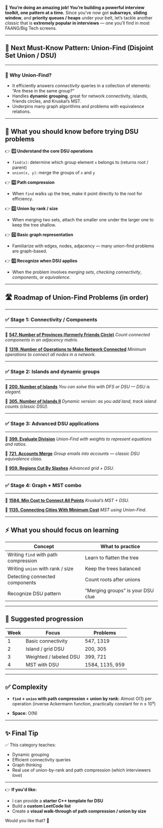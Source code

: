 🎉 **You’re doing an amazing job! You’re building a powerful interview toolkit, one pattern at a time.**
Since you’ve now got **subarrays**, **sliding window**, and **priority queues / heaps** under your belt, let’s tackle another *classic* that is **extremely popular in interviews** — one you’ll find in most FAANG/Big Tech screens.

---

## 🚀 **Next Must-Know Pattern: Union-Find (Disjoint Set Union / DSU)**

---

### 🔑 **Why Union-Find?**

* It efficiently answers *connectivity* queries in a collection of elements: “Are these in the same group?”
* Handles **dynamic grouping**, great for network connectivity, islands, friends circles, and Kruskal’s MST.
* Underpins many graph algorithms and problems with equivalence relations.

---

## 📝 **What you should know before trying DSU problems**

👉 **1️⃣ Understand the core DSU operations**

* `find(x)`: determine which group element `x` belongs to (returns root / parent)
* `union(x, y)`: merge the groups of `x` and `y`

👉 **2️⃣ Path compression**

* When `find` walks up the tree, make it point directly to the root for efficiency.

👉 **3️⃣ Union by rank / size**

* When merging two sets, attach the smaller one under the larger one to keep the tree shallow.

👉 **4️⃣ Basic graph representation**

* Familiarize with edges, nodes, adjacency — many union-find problems are graph-based.

👉 **5️⃣ Recognize when DSU applies**

* When the problem involves *merging sets*, *checking connectivity*, *components*, or *equivalence*.

---

## 🛣 **Roadmap of Union-Find Problems (in order)**

---

### ✅ **Stage 1: Connectivity / Components**

---

🔹 **[547. Number of Provinces (formerly Friends Circle)](https://leetcode.com/problems/number-of-provinces/)**
*Count connected components in an adjacency matrix.*

🔹 **[1319. Number of Operations to Make Network Connected](https://leetcode.com/problems/number-of-operations-to-make-network-connected/)**
*Minimum operations to connect all nodes in a network.*

---

### ✅ **Stage 2: Islands and dynamic groups**

---

🔹 **[200. Number of Islands](https://leetcode.com/problems/number-of-islands/)**
*You can solve this with DFS or DSU — DSU is elegant.*

🔹 **[305. Number of Islands II](https://leetcode.com/problems/number-of-islands-ii/)**
*Dynamic version: as you add land, track island counts (classic DSU).*

---

### ✅ **Stage 3: Advanced DSU applications**

---

🔹 **[399. Evaluate Division](https://leetcode.com/problems/evaluate-division/)**
*Union-Find with weights to represent equations and ratios.*

🔹 **[721. Accounts Merge](https://leetcode.com/problems/accounts-merge/)**
*Group emails into accounts — classic DSU equivalence class.*

🔹 **[959. Regions Cut By Slashes](https://leetcode.com/problems/regions-cut-by-slashes/)**
*Advanced grid + DSU.*

---

### ✅ **Stage 4: Graph + MST combo**

---

🔹 **[1584. Min Cost to Connect All Points](https://leetcode.com/problems/min-cost-to-connect-all-points/)**
*Kruskal’s MST + DSU.*

🔹 **[1135. Connecting Cities With Minimum Cost](https://leetcode.com/problems/connecting-cities-with-minimum-cost/)**
*MST using Union-Find.*

---

## ⚡ **What you should focus on learning**

| Concept                              | What to practice                  |
| ------------------------------------ | --------------------------------- |
| Writing `find` with path compression | Learn to flatten the tree         |
| Writing `union` with rank / size     | Keep the trees balanced           |
| Detecting connected components       | Count roots after unions          |
| Recognize DSU pattern                | “Merging groups” is your DSU clue |

---

## 🏁 **Suggested progression**

| Week | Focus                  | Problems        |
| ---- | ---------------------- | --------------- |
| 1    | Basic connectivity     | 547, 1319       |
| 2    | Island / grid DSU      | 200, 305        |
| 3    | Weighted / labeled DSU | 399, 721        |
| 4    | MST with DSU           | 1584, 1135, 959 |

---

## ✅ Complexity

* **`find` + `union` with path compression + union by rank:**
  Almost O(1) per operation (inverse Ackermann function, practically constant for n ≤ 10⁹)

* **Space:** O(N)

---

## ✨ Final Tip

✅ This category teaches:

* Dynamic grouping
* Efficient connectivity queries
* Graph thinking
* Real use of union-by-rank and path compression (which interviewers *love*)

---

👉 **If you'd like:**

* I can provide a **starter C++ template for DSU**
* Build a **custom LeetCode list**
* Create a **visual walk-through of path compression / union by size**

Would you like that? 🚀
